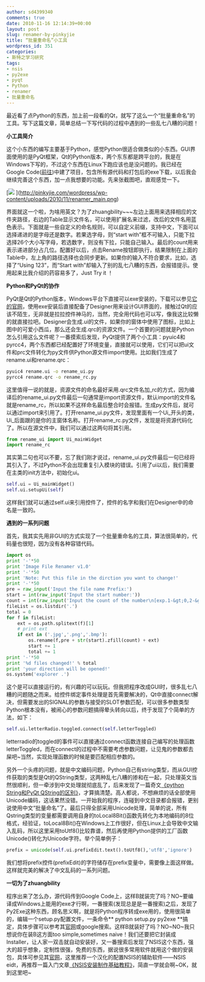 ```yaml
---
author: sd4399340
comments: true
date: 2010-11-16 12:14:39+00:00
layout: post
slug: renamer-by-pinkyjie
title: “批量重命名”小工具
wordpress_id: 351
categories:
- 斯特之学习研究
tags:
- nsis
- py2exe
- pyqt
- Python
- renamer
- 批量重命名
---
```


最近看了点Python的东西，加上前一段看的Qt，就写了这么一个“批量重命名”的工具。写下这篇文章，简单总结一下写代码的过程中遇到的一些乱七八糟的问题！

**小工具简介**

这个小东西的编写主要基于Python，感觉Python很适合做类似的小东西。GUI界面使用的是PyQt框架，Qt的Python版本，两个东东都是跨平台的，我是在Windows下写的，不过这个东西在Linux下跑应该也是没问题的。我已经在Google Code([前往](http://code.google.com/p/renamer-by-pinkyjie))中建了项目，包含所有源代码和打包后的exe下载，以后我会继续完善这个东西，加一点我想要的功能。先来张截图吧，直观感觉一下。


[[![](http://pinkyjie.com/wordpress/wp-content/uploads/2010/11/rename.png)](http://pinkyjie.com/wordpress/wp-content/uploads/2010/11/rename.png)
](http://pinkyjie.com/wordpress/wp-content/uploads/2010/11/renamer_main.png)


<!-- more -->

界面就这一个啦，为啥用英文？为了zhuangbility~~~左边上面用来选择相应的文件夹路径，右边的Table显示文件名，可以使用扩展名来过滤，改后的文件名用蓝色表示。下面就是一些自定义的命名规则，可以自定义前缀，支持中文，下面可以选择递进的是字母还是数字。若果选字母，则“start with”框不可输入，只能下拉选择26个大小写字母，若选数字，则没有下拉，只能自己输入。最后的count用来表示递进部分占几位。配置好以后，点击Rename按钮即执行，结果限制在上面的Table中，左上角的路径选择也会同步更新。如果你的输入不符合要求，比如，选择了“Using 123”，而“Start with”却输入了别的乱七八糟的东西，会报错提示。使用起来比我介绍的药容易多了，Just Try it ！

**Python和PyQt的协作**

PyQt是Qt的Python版本，Windows平台下直接可以exe安装的，下载可以参见[它的官网](http://www.riverbankcomputing.co.uk/software/pyqt/download)，使用exe安装后直接配备了Designer用来设计GUI界面的，接触过Qt的应该不陌生，无非就是拉拉控件神马的，当然，完全用代码也可以写，像我这比较懒的就直接拉吧。Designer会生成.ui的文件，如果你的窗体中使用了图标，比如上图中的可爱小西瓜，那么还会生成.qrc的资源文件。一个首要的问题就是Python怎么引用这么文件呢？一番摸索后发现，PyQt提供了两个小工具：pyuic4和pyrcc4，两个东西都已经配置好了环境变量，直接就可以使用，它们可以把ui文件和prc文件转化为py文件供Python源文件import使用。比如我们生成了rename.ui和rename.qrc：

```bash
pyuic4 rename.ui -o rename_ui.py
pyrcc4 rename.qrc -o rename_rc.py
```

这里值得一说的就是，资源文件的命名最好采用.qrc文件名加_rc的方式，因为编译后的rename_ui.py文件最后一句通常是import资源文件，默认import的文件名就是rename_rc，所以如果不这样命名最后整合时会报错。生成py文件后，就可以通过import来引用了。打开rename_ui.py文件，发现里面有一个Ui_开头的类，Ui_后面跟的是你的主窗体名称。打开rename_rc.py文件，发现是将资源代码化了。所以在源文件中，我们可以通过这两句将其引用。

```python
from rename_ui import Ui_mainWidget
import rename_rc
```

其实第二句也可以不要，忘了我们刚才说过，rename_ui.py文件最后一句已经将其引入了，不过Python不会出现重复引入模块的错误。引用了ui以后，我们需要在主类的init方法中，初始化ui。

```python
self.ui = Ui_mainWidget()
self.ui.setupUi(self)
```

这样我们就可以通过self.ui来引用控件了，控件的名字和我们在Designer中的命名是一致的。

**遇到的一系列问题**

首先，我其实先用非GUI的方式实现了一个批量重命名的工具，算法很简单的，代码量也很短，因为没有各种容错代码。

```python
import os
print '-'*50
print 'Image File Renamer v1.0'
print '-'*50
print 'Note: Put this file in the dirction you want to change!'
print '-'*50
pre = raw_input('Input the file name Prefix:')
start = int(raw_input('Input the start number:'))
count = int(raw_input('Input the count of the number\n[exp.1-&gt;0,2-&gt;00]:'))
fileList = os.listdir('.')
total = 0
for f in fileList:
    ext = os.path.splitext(f)[1]
    # print ext
    if ext in ('.jpg','.png','.bmp'):
        os.rename(f,pre + str(start).zfill(count) + ext)
        start += 1
        total += 1
print '-'*50
print '%d files changed!' % total
print 'your direction will be opened!'
os.system('explorer .')
```

这个是可以直接运行的，有兴趣的可以玩玩。但我把程序改成GUI时，很多乱七八糟的问题随之而来。给控件绑定事件处理是首先需要解决的，Qt中直接connect解决，但需要发出的SIGNAL的参数与接受的SLOT参数匹配，可以很多参数类型Python根本没有，被闹心的参数问题搞得晕头转向以后，终于发现了个简单的方法，如下：

```python
self.ui.letterRadio.toggled.connect(self.letterToggled)
```

letterradio的toggled的事件可以直接通过connect函数连接自己编写的处理函数letterToggled，而在connect的过程中不需要考虑参数问题，让见鬼的参数都去屎吧~当然，实现处理函数的时候是要匹配相应参数的。

另外一个头疼的问题，就是中文编码问题，Python自己有string类型，而从GUI控件获取的类型是Qt的QString类型，这两种乱七八糟的掺和在一起，只处理英文当然很顺利，但一牵涉到中文处理就彻底乱了，后来发现了一篇奇文[《python String和PyQt QString的区别](http://www.scriptlearn.com/archives/1943)[》](http://www.scriptlearn.com/archives/1943)，才算搞清楚。高人都说，不想麻烦的话全部使用Unicode编码，这话果然没错。一开始我的程序，连碰到中文目录都会报错，更别说使用中文“批量命名”了。最后只得全部采用Unicode处理，简单的说，所有Qstring类型的变量都需要调用自身的toLocal8Bit()函数先转化为本地编码的8位格式，经验证，toLocal8Bit()在Windows上工作很好，但在Linux上会导致中文输入乱码，所以这里采用toUtf8()比较靠谱，然后再使用Python提供的工厂函数Unicode()转化为Unicode字符。举个简单例子：

```python
prefix = unicode(self.ui.prefixEdit.text().toUtf8(),'utf8','ignore')
```

我们想将prefix控件(prefixEdit)的字符储存在prefix变量中，需要像上面这样做。这样就完美的解决了中文乱码的一系列问题。

**一切为了zhuangbility**

程序出来了怎么办，源代码传到Google Code上，这样B就装完了吗？NO~要编译成Windows上能用的exe才行啊，一番搜索(发现总是是一番搜索)之后，发现了Py2Exe这种东西，顾名思义啊，就是将Python程序转成exe用的，使用很简单的，编辑一个setup.py配置文件，一条命令** python setup.py py2exe **搞定，具体步骤可以参考其[官网](http://www.py2exe.org/)或google搜索。这样B就装好了吗？NO~NO~我只想说你在装B这方面too simple,sometimes naive！我们还要把它封装成Installer，让人家一双击就自动安装好，又一番搜索后发现了NSIS这个东西，强大的超乎想象，定制性很强，免费的东西，据说很多常用软件就用这个做的安装包，具体可参见其[官网](http://nsis.sourceforge.net/Main_Page)，这里推荐一个汉化的配置NSIS的辅助软件——NSIS eidt，再推荐一篇入门文章[《NSIS安装制作基础教程》](http://www.360doc.com/content/08/0731/13/66250_1492542.shtml)，简直一学就会啊~OK，就到这里吧~
